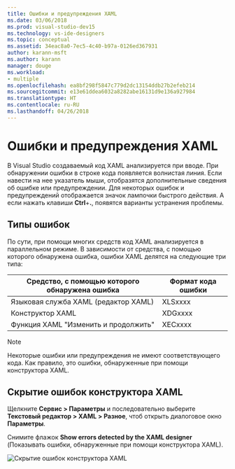 ```yaml
---
title: Ошибки и предупреждения XAML
ms.date: 03/06/2018
ms.prod: visual-studio-dev15
ms.technology: vs-ide-designers
ms.topic: conceptual
ms.assetid: 34eac8a0-7ec5-4c40-b97a-0126ed367931
author: karann-msft
ms.author: karann
manager: douge
ms.workload:
- multiple
ms.openlocfilehash: ea8bf298f5847c779d2dc13154ddb27b2efeb214
ms.sourcegitcommit: e13e61ddea6032a8282abe16131d9e136a927984
ms.translationtype: HT
ms.contentlocale: ru-RU
ms.lasthandoff: 04/26/2018
---
```

# <a name="xaml-errors-and-warnings"></a>Ошибки и предупреждения XAML

В Visual Studio создаваемый код XAML анализируется при вводе. При обнаружении ошибки в строке кода появляется волнистая линия. Если навести на нее указатель мыши, отобразятся дополнительные сведения об ошибке или предупреждении. Для некоторых ошибок и предупреждений отображается значок лампочки быстрого действия. А если нажать клавиши **Ctrl**+**.**, появятся варианты устранения проблемы.

## <a name="error-types"></a>Типы ошибок

По сути, при помощи многих средств код XAML анализируется в параллельном режиме. В зависимости от средства, с помощью которого обнаружена ошибка, ошибки XAML делятся на следующие три типа:

|**Средство, с помощью которого обнаружена ошибка**|**Формат кода ошибки**|
|--------------------------------|-----------------|
|Языковая служба XAML (редактор XAML)|XLSxxxx|
|Конструктор XAML|XDGxxxx|
|Функция XAML "Изменить и продолжить"|XECxxxx|

> [!Note]
> Некоторые ошибки или предупреждения не имеют соответствующего кода. Как правило, это ошибки, обнаруженные при помощи конструктора XAML.


## <a name="suppress-xaml-designer-errors"></a>Скрытие ошибок конструктора XAML

Щелкните **Сервис > Параметры** и последовательно выберите **Текстовый редактор > XAML > Разное**, чтоб открыть диалоговое окно **Параметры**.

Снимите флажок **Show errors detected by the XAML designer** (Показывать ошибки, обнаруженные при помощи конструктора XAML).

![Скрытие ошибок конструктора XAML](../designers/media/suppress_xaml_designer_errors.PNG "SuppressXAMLDesignerErrors")


